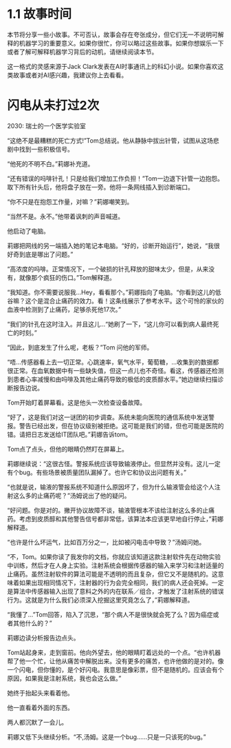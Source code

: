 # 1.1 故事时间
本节将分享一些小故事。不可否认，故事会存在夸张成分，但它们无一不说明可解释的机器学习的重要意义。如果你很忙，你可以略过这些故事。如果你想娱乐一下或者了解可解释机器学习背后的动机，请继续阅读本节。
 
这一格式的灵感来源于Jack Clark发表在AI时事通讯上的科幻小说。如果你喜欢这类故事或者对AI感兴趣，我建议你上去看看。

# 闪电从未打过2次
2030: 瑞士的一个医学实验室

“这绝不是最糟糕的死亡方式!”Tom总结说。他从静脉中拔出针管，试图从这场悲剧中找到一些积极信号。

“他死的不明不白。”莉娜补充道。

“还有错误的吗啡针孔！只是给我们增加工作负担！”Tom一边退下针管一边抱怨。取下所有针头后，他将盘子放在一旁。他将一条网线插入到诊断端口。

“你不只是在抱怨工作量，对嘛？”莉娜嘲笑到。

“当然不是。永不。”他带着讽刺的声音喊道。

他启动了电脑。

莉娜把网线的另一端插入她的笔记本电脑。“好的，诊断开始运行”，她说，“我很好奇到底是哪出了问题。”

“高浓度的吗啡。正常情况下，一个破损的针孔释放的甜味太少，但是，从来没有，就像那个疯狂的伤口。”Tom解释道。

“我知道。你不需要说服我...Hey，看看那个。”莉娜指向了电脑。“你看到这儿的低谷嘛？这个是混合止痛药的效力。看！这条线展示了参考水平。这个可怜的家伙的血液中检测到了止痛药，足够杀死他17次。”

“我们的针孔在这时注入。并且这儿...“她刷了一下，“这儿你可以看到病人最终死亡的时刻。”

“因此，到底发生了什么呢，老板？”Tom 问他的军师。

“唔...传感器看上去一切正常。心跳速率，氧气水平，葡萄糖，...收集到的数据都很正常。在血氧数据中有一些缺失值，但这一点儿也不奇怪。看这，传感器还检测到患者心率减慢和由吗啡及其他止痛药导致的极低的皮质醇水平。”她边继续扫描诊断报告边说。

Tom开始盯着屏幕看。这是他头一次检查设备故障。

“好了，这是我们对这一谜团的初步调查。系统未能向医院的通信系统中发送警报。警告已经出发，但在协议级别被拒绝。这可能是我们的错，但也可能是医院的错。请把日志发送给IT团队吧。”莉娜告诉tom。

Tom点了点头，但他的眼睛仍然盯在屏幕上。

莉娜继续说：“这很古怪。警报系统应该导致输液停止。但显然并没有。这儿一定有个bug。有些场景被质量团队漏掉了。也许它和协议出问题有关。”

“也就是说，输液的警报系统不知道什么原因坏了，但为什么输液管会给这个人注射这么多的止痛药呢？”汤姆说出了他的疑问。

“好问题。你是对的。撇开协议故障不谈，输液管根本不该给注射这么多的止痛药。考虑到皮质醇和其他警告信号都非常低，该算法本应该更早地自行停止，”莉娜解释道。

“也许是什么坏运气，比如百万分之一，比如被闪电击中导致？”汤姆问她。

“不，Tom。如果你读了我发你的文档，你就应该知道这款注射软件先在动物实验中训练，然后才在人身上实验。注射系统会根据传感器的输入来学习和注射适量的止痛药。虽然注射软件的算法可能是不透明的而且复杂，但它又不是随机的。这意味着如果出现相同情况下，注射器的行为会完全相同，我们的病人还会死掉。一定是算法中传感器输入出现了意料之外的内在联系／组合，才触发了注射系统的错误行为。这就是为什么我们必须深入挖掘这里究竟怎么了，”莉娜解释道。

“我懂了...”Tom回答，陷入了沉思，“那个病人不是很快就会死了么？因为癌症或者其他什么的？”

莉娜边读分析报告边点头。

Tom站起身来，走到窗前。他向外望去，他的眼睛盯着远处的一个点。“也许机器帮了他一个忙，让他从痛苦中解脱出来。没有更多的痛苦，也许他做的是对的。像一个闪电，但你懂的，是个好闪电。我意思是像彩票，但不是随机的。应该会有个原因，如果我是注射系统，我也会这么做。”

她终于抬起头来看着他。

他一直看着外面的东西。

两人都沉默了一会儿。

莉娜又低下头继续分析。“不,汤姆。这是一个bug……只是一只该死的bug。”
